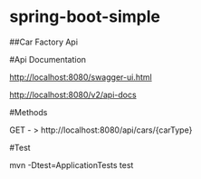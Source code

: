 # spring-boot-simple



##Car Factory Api


#Api Documentation

 [http://localhost:8080/swagger-ui.html](http://localhost:8080/swagger-ui.html)
 
 [http://localhost:8080/v2/api-docs](http://localhost:8080/v2/api-docs)



#Methods

GET - >  http://localhost:8080/api/cars/{carType}


#Test

mvn -Dtest=ApplicationTests test





